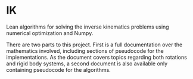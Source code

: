 # IK
Lean algorithms for solving the inverse kinematics problems using numerical optimization and Numpy.

There are two parts to this project. First is a full documentation over the mathematics involved, including sections of pseudocode for the implementations. As the document covers topics regarding both rotations and rigid body systems, a second document is also available only containing pseudocode for the algorithms. 
